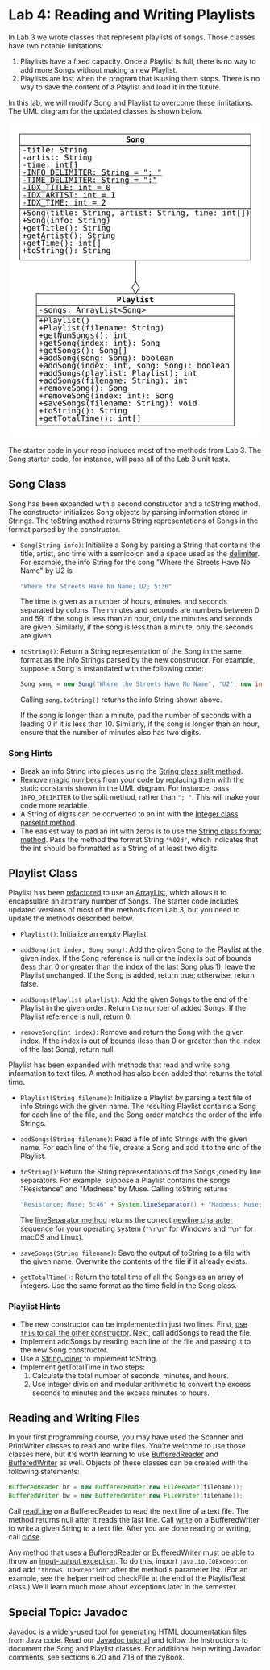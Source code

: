 # Lab 4: Reading and Writing Playlists

In Lab 3 we wrote classes that represent playlists of songs.
Those classes have two notable limitations:

1. Playlists have a fixed capacity.
Once a Playlist is full, there is no way to add more Songs without making a new Playlist.
2. Playlists are lost when the program that is using them stops.
There is no way to save the content of a Playlist and load it in the future.

In this lab, we will modify Song and Playlist to overcome these limitations.
The UML diagram for the updated classes is shown below.

![UML](./uml.svg)

The starter code in your repo includes most of the methods from Lab 3.
The Song starter code, for instance, will pass all of the Lab 3 unit tests.

## Song Class

Song has been expanded with a second constructor and a toString method.
The constructor initializes Song objects by parsing information stored in Strings.
The toString method returns String representations of Songs in the format parsed by the constructor.

* `Song(String info)`: Initialize a Song by parsing a String that contains the title, artist, and time with a semicolon and a space used as the [delimiter](https://en.wikipedia.org/wiki/Delimiter).
For example, the info String for the song "Where the Streets Have No Name" by U2 is

  ```java
  "Where the Streets Have No Name; U2; 5:36"
  ```

  The time is given as a number of hours, minutes, and seconds separated by colons.
  The minutes and seconds are numbers between 0 and 59.
  If the song is less than an hour, only the minutes and seconds are given.
  Similarly, if the song is less than a minute, only the seconds are given.

* `toString()`: Return a String representation of the Song in the same format as the info Strings parsed by the new constructor.
For example, suppose a Song is instantiated with the following code:

  ```java
  Song song = new Song("Where the Streets Have No Name", "U2", new int[] {36, 5});
  ```

  Calling `song.toString()` returns the info String shown above.

  If the song is longer than a minute, pad the number of seconds with a leading 0 if it is less than 10.
  Similarly, if the song is longer than an hour, ensure that the number of minutes also has two digits.

### Song Hints

* Break an info String into pieces using the [String class split method](https://docs.oracle.com/en/java/javase/11/docs/api/java.base/java/lang/String.html#split(java.lang.String)).
* Remove [magic numbers](https://en.wikipedia.org/wiki/Magic_number_(programming)#Unnamed_numerical_constants) from your code by replacing them with the static constants shown in the UML diagram.
For instance, pass `INFO_DELIMITER` to the split method, rather than `"; "`.
This will make your code more readable.
* A String of digits can be converted to an int with the [Integer class parseInt method](https://docs.oracle.com/en/java/javase/11/docs/api/java.base/java/lang/Integer.html#parseInt(java.lang.String)).
* The easiest way to pad an int with zeros is to use the [String class format method](https://docs.oracle.com/en/java/javase/11/docs/api/java.base/java/lang/String.html#format(java.lang.String,java.lang.Object...)).
Pass the method the format String `"%02d"`, which indicates that the int should be formatted as a String of at least two digits.

## Playlist Class

Playlist has been [refactored](https://en.wikipedia.org/wiki/Code_refactoring) to use an [ArrayList](https://docs.oracle.com/en/java/javase/11/docs/api/java.base/java/util/ArrayList.html), which allows it to encapsulate an arbitrary number of Songs.
The starter code includes updated versions of most of the methods from Lab 3, but you need to update the methods described below.

* `Playlist()`: Initialize an empty Playlist.

* `addSong(int index, Song song)`: Add the given Song to the Playlist at the given index.
If the Song reference is null or the index is out of bounds (less than 0 or greater than the index of the last Song plus 1), leave the Playlist unchanged.
If the Song is added, return true; otherwise, return false.

* `addSongs(Playlist playlist)`: Add the given Songs to the end of the Playlist in the given order.
Return the number of added Songs.
If the Playlist reference is null, return 0.

* `removeSong(int index)`: Remove and return the Song with the given index.
If the index is out of bounds (less than 0 or greater than the index of the last Song), return null.

Playlist has been expanded with methods that read and write song information to text files.
A method has also been added that returns the total time.

* `Playlist(String filename)`: Initialize a Playlist by parsing a text file of info Strings with the given name.
The resulting Playlist contains a Song for each line of the file, and the Song order matches the order of the info Strings.

* `addSongs(String filename)`: Read a file of info Strings with the given name.
For each line of the file, create a Song and add it to the end of the Playlist.

* `toString()`: Return the String representations of the Songs joined by line separators.
For example, suppose a Playlist contains the songs "Resistance" and "Madness" by Muse.
Calling toString returns

  ```java
  "Resistance; Muse; 5:46" + System.lineSeparator() + "Madness; Muse; 4:39"
  ```

  The [lineSeparator method](https://docs.oracle.com/en/java/javase/11/docs/api/java.base/java/lang/System.html#lineSeparator()) returns the correct [newline character sequence](https://en.wikipedia.org/wiki/Newline) for your operating system (`"\r\n"` for Windows and `"\n"` for macOS and Linux).

* `saveSongs(String filename)`: Save the output of toString to a file with the given name.
Overwrite the contents of the file if it already exists.

* `getTotalTime()`: Return the total time of all the Songs as an array of integers.
Use the same format as the time field in the Song class.

### Playlist Hints

* The new constructor can be implemented in just two lines.
First, [use `this` to call the other constructor](https://docs.oracle.com/javase/tutorial/java/javaOO/thiskey.html).
Next, call addSongs to read the file.
* Implement addSongs by reading each line of the file and passing it to the new Song constructor.
* Use a [StringJoiner](https://docs.oracle.com/en/java/javase/11/docs/api/java.base/java/util/StringJoiner.html) to implement toString.
* Implement getTotalTime in two steps:
  1. Calculate the total number of seconds, minutes, and hours.
  2. Use integer division and modular arithmetic to convert the excess seconds to minutes and the excess minutes to hours.

## Reading and Writing Files

In your first programming course, you may have used the Scanner and PrintWriter classes to read and write files.
You're welcome to use those classes here, but it's worth learning to use [BufferedReader](https://docs.oracle.com/en/java/javase/11/docs/api/java.base/java/io/BufferedReader.html) and [BufferedWriter](https://docs.oracle.com/en/java/javase/11/docs/api/java.base/java/io/BufferedWriter.html) as well.
Objects of these classes can be created with the following statements:

```java
BufferedReader br = new BufferedReader(new FileReader(filename));
BufferedWriter bw = new BufferedWriter(new FileWriter(filename));
```

Call [readLine](https://docs.oracle.com/en/java/javase/11/docs/api/java.base/java/io/BufferedReader.html#readLine()) on a BufferedReader to read the next line of a text file.
The method returns null after it reads the last line.
Call [write](https://docs.oracle.com/en/java/javase/11/docs/api/java.base/java/io/Writer.html#write(java.lang.String)) on a BufferedWriter to write a given String to a text file.
After you are done reading or writing, call [close](https://docs.oracle.com/en/java/javase/11/docs/api/java.base/java/io/Writer.html#close()).

Any method that uses a BufferedReader or BufferedWriter must be able to throw an [input-output exception](https://docs.oracle.com/en/java/javase/11/docs/api/java.base/java/io/IOException.html).
To do this, import `java.io.IOException` and add `"throws IOException"` after the method's parameter list.
(For an example, see the helper method checkFile at the end of the PlaylistTest class.)
We'll learn much more about exceptions later in the semester.

## Special Topic: Javadoc

[Javadoc](https://en.wikipedia.org/wiki/Javadoc) is a widely-used tool for generating HTML documentation files from Java code.
Read our [Javadoc tutorial](Javadoc.md) and follow the instructions to document the Song and Playlist classes.
For additional help writing Javadoc comments, see sections 6.20 and 7.18 of the zyBook.
